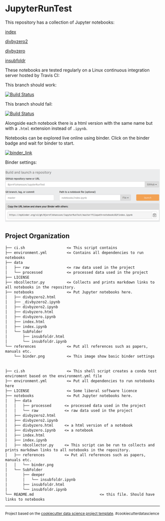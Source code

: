 # JupyterRunTest

This repository has a collection of Jupyter notebooks:

[index](notebooks/index.ipynb)

[divbyzero2](notebooks/divbyzero2.ipynb)

[divbyzero](notebooks/divbyzero.ipynb)

[insubfoldr](notebooks/SubFolder/insubfoldr.ipynb)

These notebooks are tested regularly on a Linux continuous integration server hosted by Travis CI: 

This branch should work:

[![Build Status](https://travis-ci.org/BjornFJohansson/JupyterRunTest.svg?branch=master)](https://travis-ci.org/BjornFJohansson/JupyterRunTest)

This branch should fail:

[![Build Status](https://travis-ci.org/BjornFJohansson/JupyterRunTest.svg?branch=fail)](https://travis-ci.org/BjornFJohansson/JupyterRunTest)

Alongside each notebook there is a html version with the same name but with a `.html` extension instead of `.ipynb`.

Notebooks can be explored live online using binder. Click on the binder badge and wait for binder to start.

[![binder_link](https://mybinder.org/badge_logo.svg)](https://mybinder.org/v2/gh/BjornFJohansson/JupyterRunTest/master?filepath=notebooks%2Findex.ipynb)

Binder settings:

![binder](notebooks/references/binder.png)



Project Organization
--------------------------


	├── ci.sh                   <= This script contains 
	├── environment.yml         <= Contains all dependencies to run notebooks
	├── data
	│   ├── raw                 <= raw data used in the project
	│   └── processed           <= processed data used in the project
	├── LICENSE
	├── nbcollector.py          <= Collects and prints markdown links to all notebooks in the repository.
	├── notebooks               <= Put Jupyter notebooks here.
	│   ├── divbyzero2.html
	│   ├── _divbyzero2.ipynb
	│   ├── divbyzero2.ipynb
	│   ├── divbyzero.html
	│   ├── divbyzero.ipynb
	│   ├── index.html
	│   ├── index.ipynb
	│   └── SubFolder
	│       ├── insubfoldr.html
	│       └── insubfoldr.ipynb
	└── references              <= Put all references such as papers, manuals etc.
	    └── binder.png          <= This image show basic binder settings


    ├── ci.sh                   <= This shell script creates a conda test enviroment based on the environment.yml file
    ├── environment.yml         <= Put all dependencies to run notebooks here
    ├── LICENSE                 <= Some liberal software licence
    ├── notebooks               <= Put Jupyter notebooks here.
    │   ├── data
    │   │   ├── processed      <= processed data used in the project
    │   │   └── raw            <= raw data used in the project
    │   ├── divbyzero2.html
    │   ├── divbyzero2.ipynb
    │   ├── divbyzero.html     <= a html version of a notebook 
    │   ├── divbyzero.ipynb    <= a notebook 
    │   ├── index.html
    │   ├── index.ipynb
    │   ├── nbcollector.py     <= This script can be run to collects and prints markdown links to all notebooks in the repository.
    │   ├── references         <= Put all references such as papers, manuals etc.
    │   │   └── binder.png
    │   └── SubFolder
    │       ├── deeper
    │       │   └── insubfoldr.ipynb
    │       ├── insubfoldr.html
    │       └── insubfoldr.ipynb
    └── README.md                              <= this file. Should have links to notebooks




--------------------------

<p><small>Project based on the <a target="_blank" href="https://drivendata.github.io/cookiecutter-data-science/">cookiecutter data science project template</a>. #cookiecutterdatascience</small></p>



